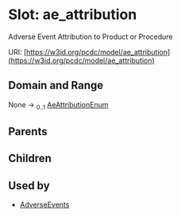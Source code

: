 
# Slot: ae_attribution


Adverse Event Attribution to Product or Procedure

URI: [https://w3id.org/pcdc/model/ae_attribution](https://w3id.org/pcdc/model/ae_attribution)


## Domain and Range

None &#8594;  <sub>0..1</sub> [AeAttributionEnum](AeAttributionEnum.md)

## Parents


## Children


## Used by

 * [AdverseEvents](AdverseEvents.md)
